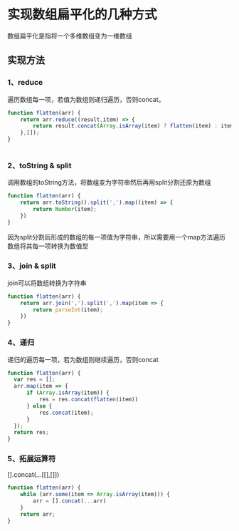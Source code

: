 # 实现数组扁平化的几种方式

数组扁平化是指将一个多维数组变为一维数组

## 实现方法

### 1、reduce

遍历数组每一项，若值为数组则递归遍历，否则concat。

```js
function flatten(arr) {
    return arr.reduce((result,item) => {
        return result.concat(Array.isArray(item) ? flatten(item) : item);
    },[]);
}
  
```

### 2、toString & split

调用数组的toString方法，将数组变为字符串然后再用split分割还原为数组

```js
function flatten(arr) {
    return arr.toString().split(',').map((item) => {
        return Number(item);
    })
}
``` 

因为split分割后形成的数组的每一项值为字符串，所以需要用一个map方法遍历数组将其每一项转换为数值型

### 3、join & split

join可以将数组转换为字符串

```js
function flatten(arr) {
    return arr.join(',').split(',').map(item => {
        return parseInt(item);
    })
}
```

### 4、递归

递归的遍历每一项，若为数组则继续遍历，否则concat

```js
function flatten(arr) {
  var res = [];
  arr.map(item => {
      if (Array.isArray(item)) {
          res = res.concat(flatten(item))
      } else {
          res.concat(item);
      }
  });
  return res;
}
```

### 5、拓展运算符

[].concat(...[[],[]])

```js
function flatten(arr) {
    while (arr.some(item => Array.isArray(item))) {
        arr = [].concat(...arr)
    }
    return arr;
}
```



